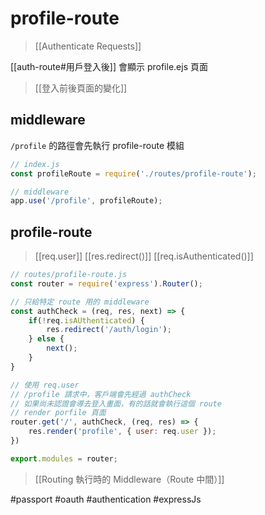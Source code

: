 # profile-route
>[[Authenticate Requests]]

[[auth-route#用戶登入後]] 會顯示 profile.ejs 頁面

>[[登入前後頁面的變化]]
## middleware
`/profile` 的路徑會先執行 profile-route 模組
```js
// index.js
const profileRoute = require('./routes/profile-route');

// middleware
app.use('/profile', profileRoute);
```

## profile-route
>[[req.user]]
>[[res.redirect()]]
>[[req.isAuthenticated()]]
```js
// routes/profile-route.js
const router = require('express').Router();

// 只給特定 route 用的 middleware 
const authCheck = (req, res, next) => {
	if(!req.isAUthenticated) {
		res.redirect('/auth/login');
	} else {
		next();
	}
}

// 使用 req.user
// /profile 請求中，客戶端會先經過 authCheck
// 如果尚未認證會導去登入畫面，有的話就會執行這個 route
// render porfile 頁面
router.get('/', authCheck, (req, res) => {
	res.render('profile', { user: req.user });
})

export.modules = router;
```
>[[Routing 執行時的 Middleware（Route 中間）]]

#passport #oauth #authentication #expressJs